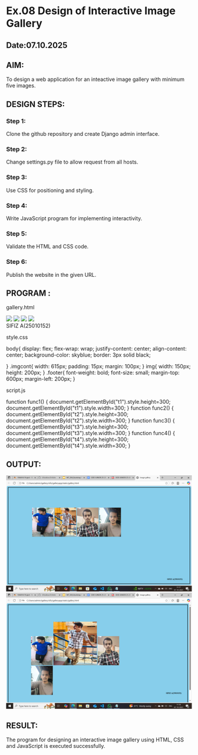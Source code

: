 # Ex.08 Design of Interactive Image Gallery
## Date:07.10.2025

## AIM:
To design a web application for an inteactive image gallery with minimum five images.

## DESIGN STEPS:

### Step 1:
Clone the github repository and create Django admin interface.

### Step 2:
Change settings.py file to allow request from all hosts.

### Step 3:
Use CSS for positioning and styling.

### Step 4:
Write JavaScript program for implementing interactivity.

### Step 5:
Validate the HTML and CSS code.

### Step 6:
Publish the website in the given URL.

## PROGRAM :

gallery.html

<html>
    <head>
        <title>image gallery</title>
        <link rel="stylesheet" href="style.css">
        <script src="script.js"></script>
    </head>
<body>
        <div class="imgcont">
        <img src="sifiz1.jpg" id="t1" onclick="func1()">
        <img src="sifiz2.jpg" id="t2" onclick="func2()">
        <img src="sifiz3.jpg" id="t3" onclick="func3()">
        <img src="sifiz4.jpg" id="t4" onclick="func4()">
        </div>
        <div class="footer">SIFIZ A(25010152)</div>
</body>
</html>

style.css

body{
            display: flex;
            flex-wrap: wrap; 
            justify-content: center; 
            align-content: center;
            background-color: skyblue; 
            border: 3px solid black; 

}
.imgcont{
    width: 615px;
    padding: 15px; 
    margin: 100px; 
}
img{
    width: 150px;
    height: 200px;
}
.footer{
    font-weight: bold;
    font-size: small;
    margin-top: 600px;
    margin-left: 200px;
}

script.js

function func1()
{
    document.getElementById("t1").style.height=300;
    document.getElementById("t1").style.width=300;
}
function func2()
{
    document.getElementById("t2").style.height=300;
    document.getElementById("t2").style.width=300;
}
function func3()
{
    document.getElementById("t3").style.height=300;
    document.getElementById("t3").style.width=300;
}
function func4()
{
    document.getElementById("t4").style.height=300;
    document.getElementById("t4").style.width=300;
}

## OUTPUT:

![alt text](<Screenshot (24).png>)
![alt text](<Screenshot (25).png>)

## RESULT:
The program for designing an interactive image gallery using HTML, CSS and JavaScript is executed successfully.
